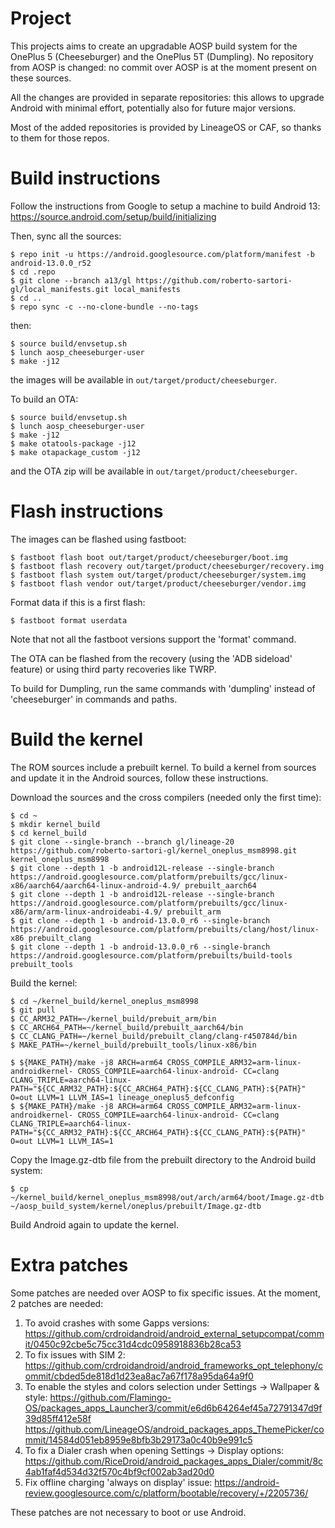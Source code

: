 # Project

This projects aims to create an upgradable AOSP build system for the OnePlus 5 (Cheeseburger) and the OnePlus 5T (Dumpling).
No repository from AOSP is changed: no commit over AOSP is at the moment present on these sources.

All the changes are provided in separate repositories: this allows to upgrade Android with minimal effort, potentially also for future major versions.

Most of the added repositories is provided by LineageOS or CAF, so thanks to them for those repos.

# Build instructions
Follow the instructions from Google to setup a machine to build Android 13:
https://source.android.com/setup/build/initializing

Then, sync all the sources:
```
$ repo init -u https://android.googlesource.com/platform/manifest -b android-13.0.0_r52
$ cd .repo
$ git clone --branch a13/gl https://github.com/roberto-sartori-gl/local_manifests.git local_manifests
$ cd ..
$ repo sync -c --no-clone-bundle --no-tags
```
then:
```
$ source build/envsetup.sh
$ lunch aosp_cheeseburger-user
$ make -j12
```
the images will be available in `out/target/product/cheeseburger`.

To build an OTA:
```
$ source build/envsetup.sh
$ lunch aosp_cheeseburger-user
$ make -j12
$ make otatools-package -j12
$ make otapackage_custom -j12
```
and the OTA zip will be available in `out/target/product/cheeseburger`.

# Flash instructions
The images can be flashed using fastboot:
```
$ fastboot flash boot out/target/product/cheeseburger/boot.img
$ fastboot flash recovery out/target/product/cheeseburger/recovery.img
$ fastboot flash system out/target/product/cheeseburger/system.img
$ fastboot flash vendor out/target/product/cheeseburger/vendor.img
```
Format data if this is a first flash:
```
$ fastboot format userdata
```
Note that not all the fastboot versions support the 'format' command.

The OTA can be flashed from the recovery (using the 'ADB sideload' feature) or using third party recoveries like TWRP.

To build for Dumpling, run the same commands with 'dumpling' instead of 'cheeseburger' in commands and paths.

# Build the kernel
The ROM sources include a prebuilt kernel. To build a kernel from sources and update it in the Android sources, follow these instructions.

Download the sources and the cross compilers (needed only the first time):
```
$ cd ~
$ mkdir kernel_build
$ cd kernel_build
$ git clone --single-branch --branch gl/lineage-20 https://github.com/roberto-sartori-gl/kernel_oneplus_msm8998.git kernel_oneplus_msm8998
$ git clone --depth 1 -b android12L-release --single-branch https://android.googlesource.com/platform/prebuilts/gcc/linux-x86/aarch64/aarch64-linux-android-4.9/ prebuilt_aarch64
$ git clone --depth 1 -b android12L-release --single-branch https://android.googlesource.com/platform/prebuilts/gcc/linux-x86/arm/arm-linux-androideabi-4.9/ prebuilt_arm
$ git clone --depth 1 -b android-13.0.0_r6 --single-branch https://android.googlesource.com/platform/prebuilts/clang/host/linux-x86 prebuilt_clang
$ git clone --depth 1 -b android-13.0.0_r6 --single-branch https://android.googlesource.com/platform/prebuilts/build-tools prebuilt_tools
```

Build the kernel:
```
$ cd ~/kernel_build/kernel_oneplus_msm8998
$ git pull
$ CC_ARM32_PATH=~/kernel_build/prebuit_arm/bin
$ CC_ARCH64_PATH=~/kernel_build/prebuilt_aarch64/bin
$ CC_CLANG_PATH=~/kernel_build/prebuilt_clang/clang-r450784d/bin
$ MAKE_PATH=~/kernel_build/prebuilt_tools/linux-x86/bin

$ ${MAKE_PATH}/make -j8 ARCH=arm64 CROSS_COMPILE_ARM32=arm-linux-androidkernel- CROSS_COMPILE=aarch64-linux-android- CC=clang CLANG_TRIPLE=aarch64-linux- PATH="${CC_ARM32_PATH}:${CC_ARCH64_PATH}:${CC_CLANG_PATH}:${PATH}" O=out LLVM=1 LLVM_IAS=1 lineage_oneplus5_defconfig
$ ${MAKE_PATH}/make -j8 ARCH=arm64 CROSS_COMPILE_ARM32=arm-linux-androidkernel- CROSS_COMPILE=aarch64-linux-android- CC=clang CLANG_TRIPLE=aarch64-linux- PATH="${CC_ARM32_PATH}:${CC_ARCH64_PATH}:${CC_CLANG_PATH}:${PATH}" O=out LLVM=1 LLVM_IAS=1
```
Copy the Image.gz-dtb file from the prebuilt directory to the Android build system:
```
$ cp ~/kernel_build/kernel_oneplus_msm8998/out/arch/arm64/boot/Image.gz-dtb ~/aosp_build_system/kernel/oneplus/prebuilt/Image.gz-dtb
```

Build Android again to update the kernel.

# Extra patches
Some patches are needed over AOSP to fix specific issues.
At the moment, 2 patches are needed:
1) To avoid crashes with some Gapps versions:
https://github.com/crdroidandroid/android_external_setupcompat/commit/0450c92cbe5c75cc31d4cdc0958918836b28ca53
2) To fix issues with SIM 2:
https://github.com/crdroidandroid/android_frameworks_opt_telephony/commit/cbded5de818d1d23ea8ac7a67f178a95da64a9f0
3) To enable the styles and colors selection under Settings -> Wallpaper & style:
https://github.com/Flamingo-OS/packages_apps_Launcher3/commit/e6d6b64264ef45a72791347d9f39d85ff412e58f
https://github.com/LineageOS/android_packages_apps_ThemePicker/commit/14584d051eb8959e8bfb3b29173a0c40b9e991c5
4) To fix a Dialer crash when opening Settings -> Display options:
https://github.com/RiceDroid/android_packages_apps_Dialer/commit/8c4ab1faf4d534d32f570c4bf9cf002ab3ad20d0
5) Fix offline charging 'always on display' issue:
https://android-review.googlesource.com/c/platform/bootable/recovery/+/2205736/

These patches are not necessary to boot or use Android.
